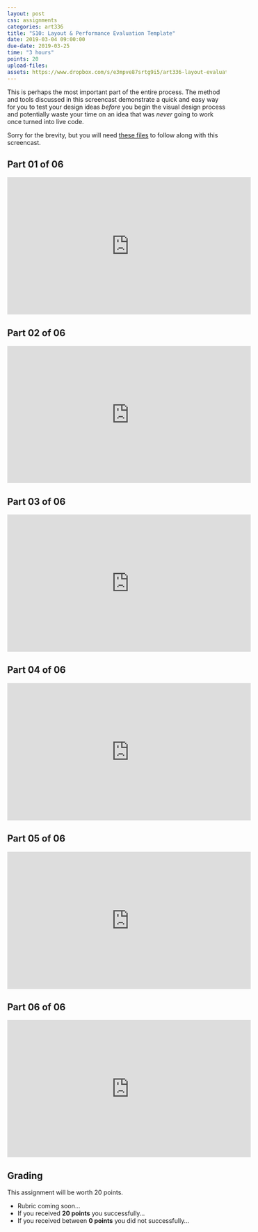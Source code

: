 ```yaml
---
layout: post
css: assignments
categories: art336
title: "S10: Layout & Performance Evaluation Template"
date: 2019-03-04 09:00:00
due-date: 2019-03-25
time: "3 hours"
points: 20
upload-files: 
assets: https://www.dropbox.com/s/e3mpve87srtg9i5/art336-layout-evaluation-template.zip?dl=0
---
```


This is perhaps the most important part of the entire process. The method and tools discussed in this screencast demonstrate a quick and easy way for you to test your design ideas _before_ you begin the visual design process and potentially waste your time on an idea that was _never_ going to work once turned into live code. 

Sorry for the brevity, but you will need <a href="../downloads/art336-layout-evaluation-template.zip" target="_blank" title="Evaluation Framework Files">these files</a> to follow along with this screencast.

## Part 01 of 06
<div class="video-wrapper">
	<iframe width="560" height="315" src="https://www.youtube.com/embed/F6wJ-5SfDAk" frameborder="0" allow="accelerometer; autoplay; encrypted-media; gyroscope; picture-in-picture" allowfullscreen></iframe>
</div>

## Part 02 of 06
<div class="video-wrapper">
	<iframe width="560" height="315" src="https://www.youtube.com/embed/VaDPBnre0lU" frameborder="0" allow="accelerometer; autoplay; encrypted-media; gyroscope; picture-in-picture" allowfullscreen></iframe>
</div>

## Part 03 of 06
<div class="video-wrapper">
	<iframe width="560" height="315" src="https://www.youtube.com/embed/YukEWQuWA5k" frameborder="0" allow="accelerometer; autoplay; encrypted-media; gyroscope; picture-in-picture" allowfullscreen></iframe>
</div>

## Part 04 of 06
<div class="video-wrapper">
	<iframe width="560" height="315" src="https://www.youtube.com/embed/IjUZ6-2UcGE" frameborder="0" allow="accelerometer; autoplay; encrypted-media; gyroscope; picture-in-picture" allowfullscreen></iframe>
</div>

## Part 05 of 06
<div class="video-wrapper">
	<iframe width="560" height="315" src="https://www.youtube.com/embed/MmvZdE7ZU3Y" frameborder="0" allow="accelerometer; autoplay; encrypted-media; gyroscope; picture-in-picture" allowfullscreen></iframe>
</div>

## Part 06 of 06
<div class="video-wrapper">
	<iframe width="560" height="315" src="https://www.youtube.com/embed/owvrlA9SU3M" frameborder="0" allow="accelerometer; autoplay; encrypted-media; gyroscope; picture-in-picture" allowfullscreen></iframe>
</div>


## Grading
This assignment will be worth 20 points.

- Rubric coming soon…
- If you received **20 points** you successfully…
- If you received between **0 points** you did not successfully…
